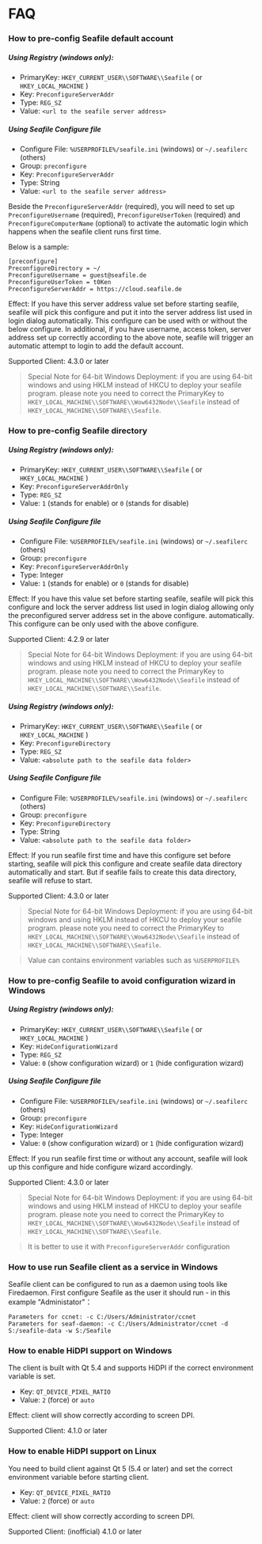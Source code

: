 # FAQ

### How to pre-config Seafile default account

##### Using Registry (windows only):

- PrimaryKey: `HKEY_CURRENT_USER\\SOFTWARE\\Seafile` ( or `HKEY_LOCAL_MACHINE` )
- Key: `PreconfigureServerAddr`
- Type: `REG_SZ`
- Value: `<url to the seafile server address>`

##### Using Seafile Configure file

- Configure File: `%USERPROFILE%/seafile.ini` (windows) or `~/.seafilerc` (others)
- Group: `preconfigure`
- Key: `PreconfigureServerAddr`
- Type: String
- Value: `<url to the seafile server address>`

Beside the `PreconfigureServerAddr` (required), you will need to set up
`PreconfigureUsername` (required), `PreconfigureUserToken` (required)
and `PreconfigureComputerName` (optional) to activate the automatic login which
happens when the seafile client runs first time.

Below is a sample:
```
[preconfigure]
PreconfigureDirectory = ~/
PreconfigureUsername = guest@seafile.de
PreconfigureUserToken = t0Ken
PreconfigureServerAddr = https://cloud.seafile.de
```

Effect: If you have this server address value set before starting seafile,
seafile will pick this configure and put it into the server address list used in
login dialog automatically. This configure can be used with or without the below
configure. In additional, if you have username, access token, server address set
up correctly according to the above note, seafile will trigger an automatic
attempt to login to add the default account.

Supported Client: 4.3.0 or later

> Special Note for 64-bit Windows Deployment: if you are using 64-bit windows
> and using HKLM instead of HKCU to deploy your seafile program. please note you need
> to correct the PrimaryKey to `HKEY_LOCAL_MACHINE\\SOFTWARE\\Wow6432Node\\Seafile`
> instead of `HKEY_LOCAL_MACHINE\\SOFTWARE\\Seafile`.

### How to pre-config Seafile directory

##### Using Registry (windows only):

- PrimaryKey: `HKEY_CURRENT_USER\\SOFTWARE\\Seafile` ( or `HKEY_LOCAL_MACHINE` )
- Key: `PreconfigureServerAddrOnly`
- Type: `REG_SZ`
- Value: `1` (stands for enable) or `0` (stands for disable)

##### Using Seafile Configure file

- Configure File: `%USERPROFILE%/seafile.ini` (windows) or `~/.seafilerc` (others)
- Group: `preconfigure`
- Key: `PreconfigureServerAddrOnly`
- Type: Integer
- Value: `1` (stands for enable) or `0` (stands for disable)

Effect: If you have this value set before starting seafile, seafile will
pick this configure and lock the server address list used in login dialog
allowing only the preconfigured server address set in the above configure.
automatically. This configure can be only used with the above configure.

Supported Client: 4.2.9 or later

> Special Note for 64-bit Windows Deployment: if you are using 64-bit windows
> and using HKLM instead of HKCU to deploy your seafile program. please note you need
> to correct the PrimaryKey to `HKEY_LOCAL_MACHINE\\SOFTWARE\\Wow6432Node\\Seafile`
> instead of `HKEY_LOCAL_MACHINE\\SOFTWARE\\Seafile`.

##### Using Registry (windows only):

- PrimaryKey: `HKEY_CURRENT_USER\\SOFTWARE\\Seafile` ( or `HKEY_LOCAL_MACHINE` )
- Key: `PreconfigureDirectory`
- Type: `REG_SZ`
- Value: `<absolute path to the seafile data folder>`

##### Using Seafile Configure file

- Configure File: `%USERPROFILE%/seafile.ini` (windows) or `~/.seafilerc` (others)
- Group: `preconfigure`
- Key: `PreconfigureDirectory`
- Type: String
- Value: `<absolute path to the seafile data folder>`

Effect: If you run seafile first time and have this configure set before
starting, seafile will pick this configure and create seafile data directory
automatically and start. But if seafile fails to create this data directory,
seafile will refuse to start.

Supported Client: 4.3.0 or later

> Special Note for 64-bit Windows Deployment: if you are using 64-bit windows
> and using HKLM instead of HKCU to deploy your seafile program. please note you need
> to correct the PrimaryKey to `HKEY_LOCAL_MACHINE\\SOFTWARE\\Wow6432Node\\Seafile`
> instead of `HKEY_LOCAL_MACHINE\\SOFTWARE\\Seafile`.

> Value can contains environment variables such as `%USERPROFILE%`

### How to pre-config Seafile to avoid configuration wizard in Windows

##### Using Registry (windows only):

- PrimaryKey: `HKEY_CURRENT_USER\\SOFTWARE\\Seafile` ( or `HKEY_LOCAL_MACHINE` )
- Key: `HideConfigurationWizard`
- Type: `REG_SZ`
- Value: `0` (show configuration wizard) or `1` (hide configuration wizard)

##### Using Seafile Configure file

- Configure File: `%USERPROFILE%/seafile.ini` (windows) or `~/.seafilerc` (others)
- Group: `preconfigure`
- Key: `HideConfigurationWizard`
- Type: Integer
- Value: `0` (show configuration wizard) or `1` (hide configuration wizard)

Effect: If you run seafile first time or without any account, seafile will look
up this configure and hide configure wizard accordingly.

Supported Client: 4.3.0 or later

> Special Note for 64-bit Windows Deployment: if you are using 64-bit windows
> and using HKLM instead of HKCU to deploy your seafile program. please note you need
> to correct the PrimaryKey to `HKEY_LOCAL_MACHINE\\SOFTWARE\\Wow6432Node\\Seafile`
> instead of `HKEY_LOCAL_MACHINE\\SOFTWARE\\Seafile`.

> It is better to use it with `PreconfigureServerAddr` configuration

### How to use run Seafile client as a service in Windows

Seafile client can be configured to run as a daemon using tools like Firedaemon. First configure Seafile as the user it should run - in this example "Administator"：


```
Parameters for ccnet: -c C:/Users/Administrator/ccnet
Parameters for seaf-daemon: -c C:/Users/Administrator/ccnet -d S:/seafile-data -w S:/Seafile
```

### How to enable HiDPI support on Windows

The client is built with Qt 5.4 and supports HiDPI if the correct environment
variable is set.

- Key: `QT_DEVICE_PIXEL_RATIO`
- Value: `2` (force) or `auto`

Effect: client will show correctly according to screen DPI.

Supported Client: 4.1.0 or later

### How to enable HiDPI support on Linux

You need to build client against Qt 5 (5.4 or later) and set the correct
environment variable before starting client.

- Key: `QT_DEVICE_PIXEL_RATIO`
- Value: `2` (force) or `auto`

Effect: client will show correctly according to screen DPI.

Supported Client: (inofficial) 4.1.0 or later
